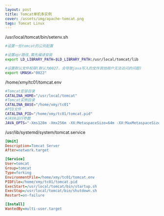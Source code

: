 ```yaml
---
layout: post
title: Tomcat单机多实例
cover: /assets/img/apache-tomcat.png
tags: Tomcat Linux
---
```




/usr/local/tomcat/bin/setenv.sh

```sh
#设置一些tomcat的公共配置

#设置apr路径,需先编译安装
export LD_LIBRARY_PATH=$LD_LIBRARY_PATH:/usr/local/tomcat/lib

#设置默认文件权限(默认为0027，会导致java写入的文件其他用户无法访问的问题)
export UMASK="0022"
```

/home/xmy/tc01/tomcat.env

```sh
#Tomcat安装目录
CATALINA_HOME="/usr/local/tomcat"
#Tomcat实例目录
CATALINA_BASE="/home/xmy/tc01"
#PID文件
CATALINA_PID="/home/xmy/tc01/tomcat.pid"
#JAVA运行参数
JAVA_OPTS="-Xms128m -Xmx256m -XX:MetaspaceSize=64m -XX:MaxMetaspaceSize=128m"

```

/usr/lib/systemd/system/tomcat.service

```ini
[Unit]
Description=Tomcat Server
After=network.target

[Service]
User=tomcat
Group=tomcat
Type=forking
EnvironmentFile=/home/xmy/tc01/tomcat.env
PIDFile=/home/xmy/tc01/tomcat.pid
ExecStart=/usr/local/tomcat/bin/startup.sh
ExecStop=/usr/local/tomcat/bin/shutdown.sh
Restart=on-failure

[Install]
WantedBy=multi-user.target

```

